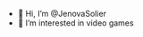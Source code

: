 - 👋 Hi, I’m @JenovaSolier
- 👀 I’m interested in video games

<!---
JenovaSolier/JenovaSolier is a ✨ special ✨ repository because its `README.md` (this file) appears on your GitHub profile.
You can click the Preview link to take a look at your changes.
--->
